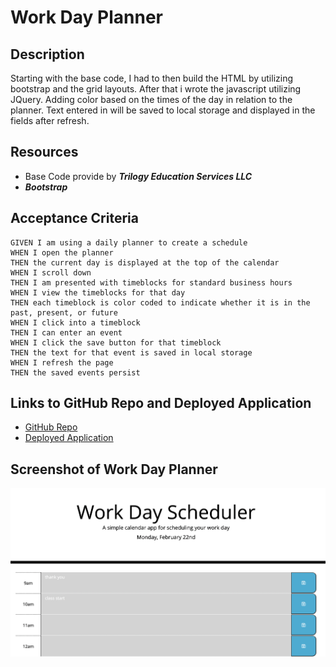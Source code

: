# Work Day Planner

## Description
Starting with the base code, I had to then build the HTML by utilizing bootstrap and the grid layouts.  After that i wrote the javascript utilizing JQuery. Adding color based on the times of the day in relation to the planner. Text entered in will be saved to local storage and displayed in the fields after refresh.

## Resources

- Base Code provide by ***Trilogy Education Services LLC***
- ***Bootstrap***

## Acceptance Criteria

```
GIVEN I am using a daily planner to create a schedule
WHEN I open the planner
THEN the current day is displayed at the top of the calendar
WHEN I scroll down
THEN I am presented with timeblocks for standard business hours
WHEN I view the timeblocks for that day
THEN each timeblock is color coded to indicate whether it is in the past, present, or future
WHEN I click into a timeblock
THEN I can enter an event
WHEN I click the save button for that timeblock
THEN the text for that event is saved in local storage
WHEN I refresh the page
THEN the saved events persist
```

## Links to GitHub Repo and Deployed Application

- [GitHub Repo](https://github.com/HurleySquared/work-day-planner)
- [Deployed Application](https://hurleysquared.github.io/work-day-planner/)


## Screenshot of Work Day Planner

![Screenshot of WDP](images/work-day-planner.png)